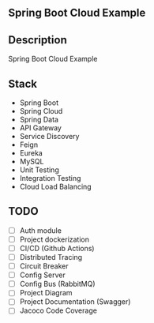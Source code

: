 ## Spring Boot Cloud Example

## Description

Spring Boot Cloud Example

## Stack

- Spring Boot
- Spring Cloud
- Spring Data
- API Gateway
- Service Discovery
- Feign
- Eureka
- MySQL
- Unit Testing
- Integration Testing
- Cloud Load Balancing

## TODO

- [ ] Auth module
- [ ] Project dockerization
- [ ] CI/CD (Github Actions)
- [ ] Distributed Tracing
- [ ] Circuit Breaker
- [ ] Config Server
- [ ] Config Bus (RabbitMQ)
- [ ] Project Diagram
- [ ] Project Documentation (Swagger)
- [ ] Jacoco Code Coverage